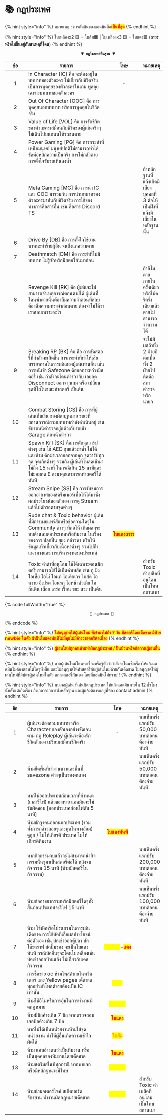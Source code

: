 # 📚 กฏประเทศ

{% hint style="info" %}
หมายเหตุ : การตัดสินของแอดมินถือ<mark style="color:red;">**เป็นที่สุด**</mark>
{% endhint %}

{% hint style="info" %}
ใบเหลืองx2 🟨 = ใบส้ม🟧 | ใบเหลืองx3 🟨 = ใบแดง🟥 (**ถาวรหรือไม่ขึ้นอยู่กับสาเหตุที่โดน**)
{% endhint %}

<pre data-full-width="true"><code><strong>                                  💗 กฏโรลเพล์พื้นฐาน 💗
</strong></code></pre>

<table><thead><tr><th width="73" align="center">ข้อ</th><th width="360">รายการ</th><th width="131" align="center">โทษ</th><th>หมายเหตุ</th></tr></thead><tbody><tr><td align="center">1</td><td>In Character [IC] คือ จะต้องอยู่ในบทบาทของตัวละคร ไม่เกี่ยวกับชีวิตจริง เป็นการพูดคุยของตัวละครในเกม พูดคุยเฉพาะบทบาทของตัวละคร</td><td align="center">-</td><td></td></tr><tr><td align="center">2</td><td>Out Of Character [OOC] คือ การพูดคุยนอกบทบาท หรือการพูดคุยในชีวิตจริง</td><td align="center"></td><td></td></tr><tr><td align="center">3</td><td>Value of Life [VOL] คือ การรักชีวิตของตัวละครเสมือนกับชีวิตของผู้เล่นจริงๆ ไม่เดินไปบนถนนให้รถชนตาย</td><td align="center"></td><td></td></tr><tr><td align="center">4</td><td>Power Gaming [PG] คือ การกระทำที่เหนือมนุษย์ มนุษย์ปกติไม่สามารถทำได้ ขัดต่อหลักความเป็นจริง การไม่กลัวตาย การตั้งใจขับรถเหินลงน้ำ</td><td align="center"></td><td></td></tr><tr><td align="center">5</td><td>Meta Gaming [MG] คือ การนำ IC และ OOC มารวมกัน การนำบทบาทของตัวละครมาปนกับชีวิตจริง การใช้ช่องทางการสื่อสารอื่น เช่น สื่อสาร Discord TS</td><td align="center"></td><td>ถ้าหลักฐานที่แจ้งเกิดมีเสียงบุคคลที่ 3 ต่อให้เป็นฝั่งที่แจ้งมีเสียงในหลักฐานนั้น</td></tr><tr><td align="center">6</td><td>Drive By [DB] คือ การตั้งใจใช้ยานพาหนะทำร้ายผู้อื่น จนถึงแก่ความตาย</td><td align="center"></td><td></td></tr><tr><td align="center">7</td><td>Deathmatch [DM] คือ การฆ่าที่ไม่มีบทบาท ไม่รู้จักหรือมีสตอรี่กันมาก่อน</td><td align="center"></td><td></td></tr><tr><td align="center">8</td><td>Revenge Kill [RK] คือ ผู้เล่นจะไม่สามารถจำเหตุการณ์ตอนตายได้ ผู้เล่นที่โดนฆ่าตายนั้นต้องลืมความจำตอนที่สลบ ต้องลืมความทรงจำก่อนตาย ต้องจำไม่ได้ว่าเราสลบเพราะอะไร</td><td align="center"></td><td>ถ้าอีโมตายภายในครั้งเดียวหรือไม้คริครั้งเดียวแล้วตายไม่สามารถจำความได้</td></tr><tr><td align="center">9</td><td>Breaking RP [BK] คือ คือ การขัดสตอรี่ที่กำลังจะเกิดขึ้น การกระทำที่ทำให้เสียบรรยากาศในการเล่นของผู้เล่นท่านอื่น เช่น การหนีเข้า Safezone ดิสออกระหว่างมีสตอรี่ เช่น กำลังจะโดนตำรวจจับ เลยกด Disconnect ออกจากเกม หรือ เปลี่ยนชุดที่ใส่ในขณะทำสตอรี่ เป็นต้น</td><td align="center"></td><td>จะไม่มีผลถ้าทั้ง 2 ฝ่ายก็ต่อเมื่อ ทั้ง 2 ฝ่ายไปติดต่อ สภา ตำรวจ หรือ นายก</td></tr><tr><td align="center">10</td><td>Combat Storing [CS] คือ การที่ผู้เล่นเก็บเงิน ของผิดกฎหมาย ขณะที่สถานการณ์สวมบทบาทกำลังดำเนินอยู่ เช่น ขับรถหนีตำรวจอยู่เเล้วเก็บรถเข้า Garage ต่อหน้าตำรวจ</td><td align="center"></td><td></td></tr><tr><td align="center">11</td><td>Spawn Kill [SK] คือการดักจุดวาร์ปต่างๆ เช่น ใช้ AED ชุบแล้วฆ่าซ้ำ ไม่ได้ และห้าม ดักฆ่าเวลาออกจากคุก จุดวาร์ปทุกจุด จุดเกิดต่างๆ รวมถึง ผู้เล่นที่โหลดเข้ามาไม่ถึง 15 นาที ในกรณีเกิน 15 นาทีและไม่ยอมกด E ลงมาคุณสามารถทำสตอรี่ได้ทันที</td><td align="center"></td><td></td></tr><tr><td align="center">12</td><td>Stream Snipe [SS] คือ การรับชมการออกอากาศของสตรีมเมอร์เพื่อให้ได้มาซึ่งผลประโยชน์ของตัวเอง การดู Stream แล้วไปดักรอตามจุดต่างๆ</td><td align="center"></td><td></td></tr><tr><td align="center">13</td><td>Rude chat &#x26; Toxic behavior ผู้เล่นที่มีการเผยแพร่สื่อหรือข้อความใดๆใน Community ต่างๆ ที่ก่อให้ เกิดผลกระทบด้านลบต่อประเทศหรือทีมงาน ในเรื่องของการ ปลุกปั่น ยุยง กล่าวหา หรือให้ข้อมูลเท็จเกี่ยวกับเนื้อหาต่างๆ รวมไปถึงแนวทางและการบริหารงานของประเทศ</td><td align="center"><mark style="color:red;"><strong>ใบแดงถาวร</strong></mark></td><td></td></tr><tr><td align="center">14</td><td>Toxic คำด่าที่อนุโลม ใช้ได้เฉพาะตอนมีสตอรี่ สามารถใช้ได้เป็นคำเบสิค เช่น กู มึง ไอเหี้ย ไอโง่ ไอเเก่ ไอเด็กเวร ไอสัด ไอควาย อีเปรต ไอนรก ไอหน้าตัวเมีย ไอส้นตีน เสือก เสร่อ เรื้อน ขยะ สวะ เป็นต้น</td><td align="center"></td><td>สำหรับ Toxic คำเบสิคที่อนุโลม เป็นโทษสถานเบา</td></tr></tbody></table>

{% code fullWidth="true" %}
```
                                      🌟 กฏประเทศ 🌟
```
{% endcode %}

{% hint style="info" %}
<mark style="color:red;">**ไม่อนุญาตให้ผู้เล่นใหม่ ที่เข้ามาไม่ถึง 7 วัน มีสตอรี่โดยเด็ดขาด มีป้าย newbie ในตัว ฝ่าฝืนใบแดงทันทีไม่มีคุยไม่มีอ้างว่าสตอรี่ต่อเนื่อง**</mark>
{% endhint %}

{% hint style="info" %}
<mark style="color:red;">**ผู้เล่นใหม่ทุกคนห้ามทำผิดกฎประเทศ / ปั่นป่วนหรือก่อกวนผู้เล่นอื่น**</mark>
{% endhint %}

{% hint style="info" %}
หากผู้เล่นใหม่โดนหาเรื่องหรือรู้ตัวว่ากำลังจะโดนซื้อเรื่องให้แจ้งแอดมินไม่ต้องตอบโต้ใดๆทั้งสิ้น และไม่อนุญาตให้ทำสตอรี่กับผู้เล่นใหม่ด้วยกันเด็ดขาด ไม่อนุญาตให้ผู้เล่นใหม่ที่มีบัตรผู้เล่นใหม่ในตัว ตกลงสตอรี่กันเอง โดยที่แอดมินไม่ทราบ!!
{% endhint %}

{% hint style="info" %}
พบเจอผู้เล่น ที่เล่นผิดกฏประเทศ ให้เเจ้งแอดมินภายใน 12 ชั่วโมง นับตั้งแต่เกิดเรื่อง อิงเวลาจากการส่งหลักฐาน และผู้เเจ้งต้องรออยู่ที่ห้อง contact admin
{% endhint %}

<table><thead><tr><th width="73" align="center">ข้อ</th><th width="360">รายการ</th><th width="144" align="center">โทษ</th><th>หมายเหตุ</th></tr></thead><tbody><tr><td align="center">1</td><td>ผู้เล่นจะต้องสวมบทบาท หรือ Character ของตัวเองอย่างชัดเจน ตาม กฏ Roleplay ผู้เล่นจะต้องรักชีวิตตัวเอง เปรียบเสมือนชีวิตจริง</td><td align="center">-</td><td>พบเห็นครั้งแรกปรับ 50,000 บาทต่อคน ต้องจ่ายทันที</td></tr><tr><td align="center">2</td><td>ห้ามยึดพื้นที่ทำงานขาวและพื้นที่ savezone ต่างๆเป็นของตนเอง</td><td align="center"></td><td>พบเห็นครั้งแรกปรับ 50,000 บาทต่อคน ต้องจ่ายทันที</td></tr><tr><td align="center">3</td><td>หากไม่ออกประเทศก่อนเวลาที่กำหนด (เวลารีไฟ) แล้วของหาย แอดมินจะไม่รับผิดชอบ [ออกประเทศก่อนไฟดับ 5 นาที]</td><td align="center"></td><td></td></tr><tr><td align="center">4</td><td>ห้ามชักจูงคนออกนอกประเทศ (รวมทั้งการกล่าวลอยๆและพูดในทางอ้อม) ดูถูก / ไม่ให้เกียรติ ประเทศ ไม่ให้เกียรติทีมงาน</td><td align="center"><mark style="color:red;"><strong>ใบแดงทันที</strong></mark></td><td></td></tr><tr><td align="center">5</td><td>หากกิจกรรมจบแล้วจะไม่สามารถนำกิจกรรมนั้นๆมาเป็นสตอรี่ต่อได้ หลังจบกิจกรรม 15 นาที (ห้ามมีสตอรี่ในกิจกรรม)</td><td align="center"></td><td>พบเห็นครั้งแรกปรับ 200,000 บาทต่อคน ต้องจ่ายทันที</td></tr><tr><td align="center">6</td><td>ห้ามก่ออาชยากรรมหรือมีสตอรี่ใดๆทั้งสิ้นก่อนประเทศจะรีไฟ 15 นาที</td><td align="center"></td><td>พบเห็นครั้งแรกปรับ 100,000 บาทต่อคน ต้องจ่ายทันที</td></tr><tr><td align="center">7</td><td>ห้าม ใช้บัคหรือโปรเเกรมในการเล่นเด็ดขาด การใช้บัคที่เอื้อผลประโยชน์ต่อตัวเอง เช่น บัคเข้าออกตู้ปลา บัคโต๊ะคราฟ บัคปั้มของ จะเป็นใบแดงทันที กรณีบัคอื่นๆจะโดนใบเหลืองเช่น บัคเข้าออกบ้านแก๊ง ไม่เกี่ยวกับเคสกิจกรรม</td><td align="center"><mark style="color:yellow;"><strong>ใบเหลือง</strong></mark><strong>-</strong><mark style="color:red;"><strong>แดง</strong></mark></td><td></td></tr><tr><td align="center">8</td><td>การซื้อขาย oc ห้ามโพสต์ขายในทวิตเตอร์ และ Yellow pages เด็ดขาด ทุกอย่างที่โพสต์ขายต้องเป็น IC เท่านั้น</td><td align="center"><mark style="color:yellow;"><strong>ใบส้ม</strong></mark></td><td></td></tr><tr><td align="center">9</td><td>ห้ามใช้อีโมหรือการอุ้มในการทำงานผิดกฏหมาย</td><td align="center"><mark style="color:yellow;"><strong>ใบเหลือง</strong></mark></td><td></td></tr><tr><td align="center">10</td><td>ห้ามมีบิลค้างเกิน 7 บิล หากตรวจสอบเจอบิลค้างเกิน 7 บิล</td><td align="center"><mark style="color:red;"><strong>ใบแดง</strong></mark></td><td></td></tr><tr><td align="center">11</td><td>หากไม่ได้เป็นหน่วยงานห้ามใส่ชุดหน่วยงาน ทำให้ผู้อื่นเกิดความเข้าใจผิดได้</td><td align="center"><mark style="color:orange;"><strong>ใบส้ม</strong></mark></td><td></td></tr><tr><td align="center">12</td><td>ห้าม แอบอ้างตนว่าเป็นทีมงาน หรือ เป็นบุคคลของทีมงานโดยเด็ดขาด</td><td align="center"><mark style="color:red;"><strong>ใบแดง</strong></mark></td><td></td></tr><tr><td align="center">13</td><td>ห้ามสตรีมสไนป์ทุกกรณี หากพบเจอหรือมีหลักฐานจะมีโทษ</td><td align="center"><mark style="color:yellow;"><strong>ใบเหลือง</strong></mark></td><td></td></tr><tr><td align="center">14</td><td>ห้ามนำมอเตอร์ไซค์ สเก็ตบอร์ด จักรยาน ทำงานผิดกฏหมายเด็ดขาด</td><td align="center"><mark style="color:yellow;"><strong>ใบเหลือง</strong></mark></td><td>สำหรับ Toxic คำเบสิคที่อนุโลม เป็นโทษสถานเบา</td></tr></tbody></table>
